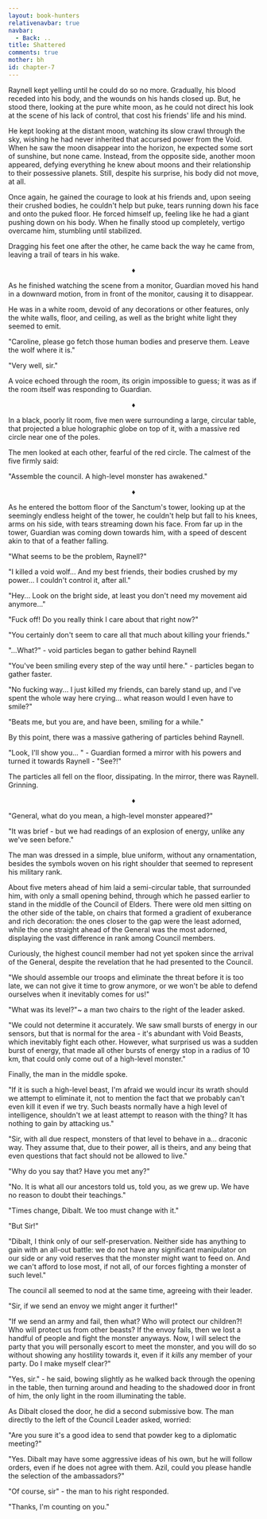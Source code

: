 ```yaml
---
layout: book-hunters
relativenavbar: true
navbar:
  - Back: ..
title: Shattered
comments: true
mother: bh
id: chapter-7
---
```

Raynell kept yelling until he could do so no more. Gradually, his blood receded into his body, and the wounds on his hands closed up. But, he stood there, looking at the pure white moon, as he could not direct his look at the scene of his lack of control, that cost his friends' life and his mind.

He kept looking at the distant moon, watching its slow crawl through the sky, wishing he had never inherited that accursed power from the Void. When he saw the moon disappear into the horizon, he expected some sort of sunshine, but none came. Instead, from the opposite side, another moon appeared, defying everything he knew about moons and their relationship to their possessive planets. Still, despite his surprise, his body did not move, at all.

Once again, he gained the courage to look at his friends and, upon seeing their crushed bodies, he couldn't help but puke, tears running down his face and onto the puked floor. He forced himself up, feeling like he had a giant pushing down on his body. When he finally stood up completely, vertigo overcame him, stumbling until stabilized.

Dragging his feet one after the other, he came back the way he came from, leaving a trail of tears in his wake.

<center>&diams;</center>

As he finished watching the scene from a monitor, Guardian moved his hand in a downward motion, from in front of the monitor, causing it to disappear.

He was in a white room, devoid of any decorations or other features, only the white walls, floor, and ceiling, as well as the bright white light they seemed to emit.

"Caroline, please go fetch those human bodies and preserve them. Leave the wolf where it is."

"Very well, sir."

A voice echoed through the room, its origin impossible to guess; it was as if the room itself was responding to Guardian.

<center>&diams;</center>

In a black, poorly lit room, five men were surrounding a large, circular table, that projected a blue holographic globe on top of it, with a massive red circle near one of the poles.

The men looked at each other, fearful of the red circle. The calmest of the five firmly said:

"Assemble the council. A high-level monster has awakened."

<center>&diams;</center>

As he entered the bottom floor of the Sanctum's tower, looking up at the seemingly endless height of the tower, he couldn't help but fall to his knees, arms on his side, with tears streaming down his face.  From far up in the tower, Guardian was coming down towards him, with a speed of descent akin to that of a feather falling.

"What seems to be the problem, Raynell?"

"I killed a void wolf... And my best friends, their bodies crushed by my power... I couldn't control it, after all."

"Hey... Look on the bright side, at least you don't need my movement aid anymore..."

"Fuck off! Do you really think I care about that right now?"

"You certainly don't seem to care all that much about killing your friends."

"...What?" - void particles began to gather behind Raynell

"You've been smiling every step of the way until here." - particles began to gather faster.

"No fucking way... I just killed my friends, can barely stand up, and I've spent the whole way here crying... what reason would I even have to smile?"

"Beats me, but you are, and have been, smiling for a while."

By this point, there was a massive gathering of particles behind Raynell.

"Look, I'll show you... " - Guardian formed a mirror with his powers and turned it towards Raynell - "See?!"

The particles all fell on the floor, dissipating. In the mirror, there was Raynell. Grinning.

<center>&diams;</center>

"General, what do you mean, a high-level monster appeared?"

"It was brief - but we had readings of an explosion of energy, unlike any we've seen before."

The man was dressed in a simple, blue uniform, without any ornamentation, besides the symbols woven on his right shoulder that seemed to represent his military rank.

About five meters ahead of him laid a semi-circular table, that surrounded him, with only a small opening behind, through which he passed earlier to stand in the middle of the Council of Elders. There were old men sitting on the other side of the table, on chairs that formed a gradient of exuberance and rich decoration: the ones closer to the gap were the least adorned, while the one straight ahead of the General was the most adorned, displaying the vast difference in rank among Council members.

Curiously, the highest council member had not yet spoken since the arrival of the General, despite the revelation that he had presented to the Council.

"We should assemble our troops and eliminate the threat before it is too late, we can not give it time to grow anymore, or we won't be able to defend ourselves when it inevitably comes for us!"

"What was its level?"~ a man two chairs to the right of the leader asked.

"We could not determine it accurately. We saw small bursts of energy in our sensors, but that is normal for the area - it's abundant with Void Beasts, which inevitably fight each other. However, what surprised us was a sudden burst of energy, that made all other bursts of energy stop in a radius of 10 km, that could only come out of a high-level monster."

Finally, the man in the middle spoke.

"If it is such a high-level beast, I'm afraid we would incur its wrath should we attempt to eliminate it, not to mention the fact that we probably can't even kill it even if we try. Such beasts normally have a high level of intelligence, shouldn't we at least attempt to reason with the thing? It has nothing to gain by attacking us."

"Sir, with all due respect, monsters of that level to behave in a... draconic way. They assume that, due to their power, all is theirs, and any being that even questions that fact should not be allowed to live."

"Why do you say that? Have you met any?"

"No. It is what all our ancestors told us, told you, as we grew up. We have no reason to doubt their teachings."

"Times change, Dibalt. We too must change with it."

"But Sir!"

"Dibalt, I think only of our self-preservation. Neither side has anything to gain with an all-out battle: we do not have any significant manipulator on our side or any void reserves that the monster might want to feed on. And we can't afford to lose most, if not all, of our forces fighting a monster of such level."

The council all seemed to nod at the same time, agreeing with their leader.

"Sir, if we send an envoy we might anger it further!"

"If we send an army and fail, then what? Who will protect our children?! Who will protect us from other beasts? If the envoy fails, then we lost a handful of people and fight the monster anyways. Now, I will select the party that you will personally escort to meet the monster, and you will do so without showing any hostility towards it, even if it *kills* any member of your party. Do I make myself clear?"

"Yes, sir." - he said, bowing slightly as he walked back through the opening in the table, then turning around and heading to the shadowed door in front of him, the only light in the room illuminating the table.


As Dibalt closed the door, he did a second submissive bow. The man directly to the left of the Council Leader asked, worried:

"Are you sure it's a good idea to send that powder keg to a diplomatic meeting?"

"Yes. Dibalt may have some aggressive ideas of his own, but he will follow orders, even if he does not agree with them. Azil, could you please handle the selection of the ambassadors?"

"Of course, sir" - the man to his right responded.

"Thanks, I'm counting on you." 
